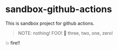 # sandbox-github-actions

This is sandbox project for github actions.

> NOTE: nothing!
FOO!
:rocket: three, two, one, zero!

:boom: fire!!
